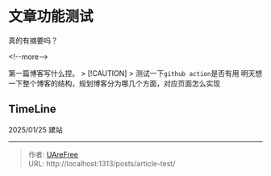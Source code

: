 # 文章功能测试


真的有摘要吗？

&lt;!--more--&gt; 

第一篇博客写什么捏。
&gt; [!CAUTION]
&gt; 测试一下`github action`是否有用
明天想一下整个博客的结构，规划博客分为哪几个方面，对应页面怎么实现

## TimeLine
2025/01/25 建站


---

> 作者: [UAreFree](https://github.com/UAreFree)  
> URL: http://localhost:1313/posts/article-test/  

